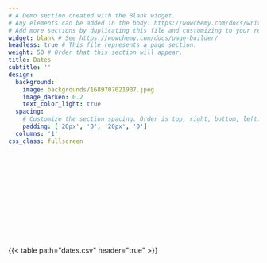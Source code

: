 ```yaml
---
# A Demo section created with the Blank widget.
# Any elements can be added in the body: https://wowchemy.com/docs/writing-markdown-latex/
# Add more sections by duplicating this file and customizing to your requirements.
widget: blank # See https://wowchemy.com/docs/page-builder/
headless: true # This file represents a page section.
weight: 50 # Order that this section will appear.
title: Dates
subtitle: ''
design:
  background:
    image: backgrounds/1689707021907.jpeg
    image_darken: 0.2
    text_color_light: true
  spacing:
    # Customize the section spacing. Order is top, right, bottom, left.
    padding: ['20px', '0', '20px', '0']
  columns: '1'
css_class: fullscreen
---
```


<div style="padding-top: 10rem;">

{{< table path="dates.csv" header="true" >}}